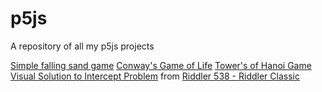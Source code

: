 # p5js
A repository of all my p5js projects

[Simple falling sand game](/Sand/)
[Conway's Game of Life](/Game_of_Life/)
[Tower's of Hanoi Game](/Towers_of_Hanoi/)
[Visual Solution to Intercept Problem](/Towers_of_Hanoi/) from [Riddler 538 - Riddler Classic](https://fivethirtyeight.com/features/can-you-draft-a-riddler-fantasy-football-dream-team/) 
